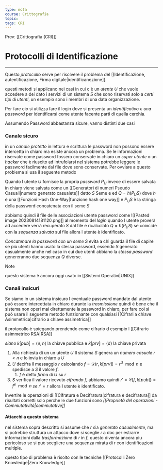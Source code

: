 ```yaml
---
type: nota
course: Crittografia
topic: 
tags: CRI
---
```


Prev: [[Crittografia (CRI)]]

# Protocolli di Identificazione
---
Questo _protocollo_ serve per risolvere il problema del [[Identificazione, autentificazione, Firma digitale|identificanezione]]. 

questi metodi si applicano nei casi in cui c è un _utente_ $U$ che vuole accedere a dei dato i servizi di un sistema $S$ che sono riservati solo a _certi tipi di utenti_, un esempio sono i membri di una data organizzazione.

Per fare cio si utilizza fare il login dove si presenta un _identificativo e una password_ per identificarsi come utente facente parti di quella cerchia.

Assumendo Password abbastanza sicure, vanno distinti due casi 

### Canale sicuro
in un _canale protetto_ in lettura e scrittura le password non possono essere intercetta in chiaro ma esiste ancora un problema. 
Se le informazioni riservate come password fossero conservate in chiaro un _super utente_ o un _hacker_ che è riuscito ad intrufolarsi nel sistema potrebbe leggere le password facilmente dal file dove sono conservate.
Per ovviare a questo problema si usa il seguente metodo

Quando l utente $U$ fornisce la propria _password_ $P_{U}$ invece di essere salvata in chiaro viene salvata come  un [[Generatori di numeri Pseudo Casuali|numero generato casualete]] detto $S$ Seme e ed $Q = h(P_{U}S)$ dove $h$ è una [[Funzioni Hash One-Way|funzione hash one way]] e $P_{U}S$ è la stringa della password concatenata con il seme $S$

abbiamo quindi il file delle associazioni utente password come
![[Pasted image 20230814181120.png]]
al momento del _login_ quando l utente proverà ad accedere verrà recuperato $S$ dal file e ricalcolato $Q =h(P_{U}S)$ se coincide con la _sequenza salvata_ sul file allora l utente è identificato.

_Concatenare la password con un seme_ $S$ evita a chi guarda il file di capire se più utenti hanno usato la stessa password, essendo $S$ generato casualmente anche nel caso in cui due utenti abbiano la _stessa password_ genereranno due sequenza $Q$ diverse.


>[!note]
>questo sistema è ancora oggi usato in [[Sistemi Operativi|UNIX]]


### Canali insicuri
Se siamo in un sistema insicuro l eventuale password mandate dal utente può essere intercettata in chiaro durante la _trasmissione_ quindi è bene che il sistema non operi mai direttamente la password in chiaro, per fare coi si può usare il seguente metodo funzionante con qualsiasi [[Cifrari a chiave Asimmetrica|cifrario a chiave assimetrica]]

il protocollo è spiegando prendendo come cifrario d esempio l [[Cifrario asimmetrico RSA|RSA]]

_siano_ $k[pub]=\langle e,n\rangle$ la chiave pubblica e $k[prv]=\langle d\rangle$ la chiave privata
1. Alla richiesta di un un utente $U$ Il sistema $S$ genera un _numero casuale_ $r<n$ e lo invia in chiaro a $U$ 
2. $U$ decifra il messaggio $r$ calcolando $f=\mathcal{D}(r,k[prv])=r^{d}\mod n$ e spedisce a $S$ il valore $f$.
	1. $f$ è detto _firma_ di $U$ su $r$
3. $S$ verifica il valore ricevuto _cifrando_ $f$, abbiamo quindi $r'=\mathcal{C}(f,k[pub])=f^{e}\mod n$ _se_ $r'=r$ allora l utente è identificato. 

Invertire le operazioni di [[Cifratura e Decifratura|cifratura e decifratura]] da risultati corretti solo perche le due funzioni sono _[[Proprietà del operazioni - Commutatività|commutative]]_

#### Attacchi a questo sistema
nel sistema sopra descritto si assume che $r$ sia _generato casualmente_, ma si potrebbe struttura un attacco dove si sceglie $r$ a doc per estrarre informazioni dalla _trasformazione_ di $r$ in $f$, questo diventa ancora piu pericoloso se si può scegliere una sequenza mirata di $r$ con identificazioni multiple.

questo tipo di problema è risolto con le tecniche [[Protocolli Zero Knowledge|Zero Knowledge]]
 